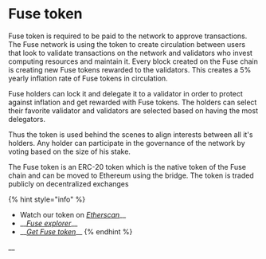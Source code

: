 # Fuse token

Fuse token is required to be paid to the network to approve transactions. The Fuse network is using the token to create circulation between users that look to validate transactions on the network and validators who invest computing resources and maintain it. Every block created on the Fuse chain is creating new Fuse tokens rewarded to the validators. This creates a 5% yearly inflation rate of Fuse tokens in circulation. 

Fuse holders can lock it and delegate it to a validator in order to protect against inflation and get rewarded with Fuse tokens. The holders can select their favorite validator and validators are selected based on having the most delegators. 

Thus the token is used behind the scenes to align interests between all it's holders. Any holder can participate in the governance of the network by voting based on the size of his stake.

The Fuse token is an ERC-20 token which is the native token of the Fuse chain and can be moved to Ethereum using the bridge. The token is traded publicly on decentralized exchanges

{% hint style="info" %}
* Watch our token on [_Etherscan_](https://etherscan.io/token/0x970b9bb2c0444f5e81e9d0efb84c8ccdcdcaf84d)\_\_
* \_\_[_Fuse explorer_](https://explorer.fusenet.io/)\_\_
* \_\_[_Get Fuse token_](https://uniswap.exchange/swap/0x970B9bB2C0444F5E81e9d0eFb84C8ccdcdcAf84d)\_\_
{% endhint %}

\_\_

